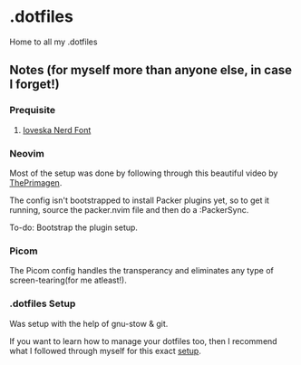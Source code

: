 # .dotfiles
Home to all my .dotfiles

## Notes (for myself more than anyone else, in case I forget!)

### Prequisite
1. [Ioveska Nerd Font](https://github.com/ryanoasis/nerd-fonts/releases/download/v3.0.2/IosevkaTerm.zip)

### Neovim 
Most of the setup was done by following through this beautiful video by [ThePrimagen](https://www.youtube.com/watch?v=w7i4amO_zaE).

The config isn't bootstrapped to install Packer plugins yet, so to get it running, source the packer.nvim file and then do a :PackerSync.

To-do: Bootstrap the plugin setup.

### Picom 
The Picom config handles the transperancy and eliminates any type of screen-tearing(for me atleast!).

### .dotfiles Setup
Was setup with the help of gnu-stow & git.

If you want to learn how to manage your dotfiles too, then I recommend what I followed through myself for this exact [setup](https://www.youtube.com/watch?v=CxAT1u8G7is).



